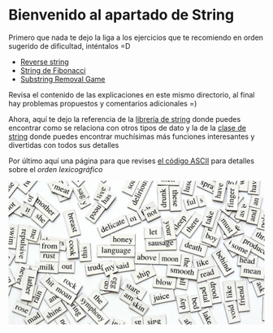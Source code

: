 # Bienvenido al apartado de String

Primero que nada te dejo la liga a los ejercicios que te recomiendo en orden sugerido de dificultad, inténtalos =D

+ [Reverse string](https://omegaup.com/arena/problem/Reverse-String/#problems)
+ [String de Fibonacci](https://omegaup.com/arena/problem/Fibonacci-String/#problems)
+ [Substring Removal Game](https://codeforces.com/contest/1398/problem/B)

Revisa el contenido de las explicaciones en este mismo directorio, al final hay problemas propuestos y comentarios adicionales =)

Ahora, aquí te dejo la referencia de la [librería de string](http://www.cplusplus.com/reference/string/) donde puedes encontrar como se relaciona con otros tipos de dato y la de la [clase de string](http://www.cplusplus.com/reference/string/string/) donde puedes encontrar muchísimas más funciones interesantes y divertidas con todos sus detalles

Por último aquí una página para que revises [el código ASCII](https://elcodigoascii.com.ar) para detalles sobre el _orden lexicográfico_

![](https://github.com/CPCESFM/Material-Apoyo-Tutoriales/blob/master/commun/palabras.jpg)
